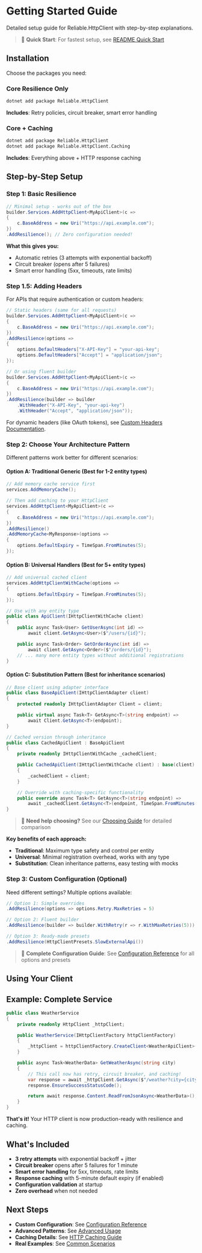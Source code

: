 # Getting Started Guide

Detailed setup guide for Reliable.HttpClient with step-by-step explanations.

> 🚀 **Quick Start**: For fastest setup, see [README Quick Start](../README.md#quick-start)

## Installation

Choose the packages you need:

### Core Resilience Only

```bash
dotnet add package Reliable.HttpClient
```

**Includes**: Retry policies, circuit breaker, smart error handling

### Core + Caching

```bash
dotnet add package Reliable.HttpClient
dotnet add package Reliable.HttpClient.Caching
```

**Includes**: Everything above + HTTP response caching

## Step-by-Step Setup

### Step 1: Basic Resilience

```csharp
// Minimal setup - works out of the box
builder.Services.AddHttpClient<MyApiClient>(c =>
{
    c.BaseAddress = new Uri("https://api.example.com");
})
.AddResilience(); // Zero configuration needed!
```

**What this gives you:**

- Automatic retries (3 attempts with exponential backoff)
- Circuit breaker (opens after 5 failures)
- Smart error handling (5xx, timeouts, rate limits)

### Step 1.5: Adding Headers

For APIs that require authentication or custom headers:

```csharp
// Static headers (same for all requests)
builder.Services.AddHttpClient<MyApiClient>(c =>
{
    c.BaseAddress = new Uri("https://api.example.com");
})
.AddResilience(options =>
{
    options.DefaultHeaders["X-API-Key"] = "your-api-key";
    options.DefaultHeaders["Accept"] = "application/json";
});

// Or using fluent builder
builder.Services.AddHttpClient<MyApiClient>(c =>
{
    c.BaseAddress = new Uri("https://api.example.com");
})
.AddResilience(builder => builder
    .WithHeader("X-API-Key", "your-api-key")
    .WithHeader("Accept", "application/json"));
```

For dynamic headers (like OAuth tokens), see [Custom Headers Documentation](configuration.md#custom-headers).

### Step 2: Choose Your Architecture Pattern

Different patterns work better for different scenarios:

#### Option A: Traditional Generic (Best for 1-2 entity types)

```csharp
// Add memory cache service first
services.AddMemoryCache();

// Then add caching to your HttpClient
services.AddHttpClient<MyApiClient>(c =>
{
    c.BaseAddress = new Uri("https://api.example.com");
})
.AddResilience()
.AddMemoryCache<MyResponse>(options =>
{
    options.DefaultExpiry = TimeSpan.FromMinutes(5);
});
```

#### Option B: Universal Handlers (Best for 5+ entity types)

```csharp
// Add universal cached client
services.AddHttpClientWithCache(options =>
{
    options.DefaultExpiry = TimeSpan.FromMinutes(5);
});

// Use with any entity type
public class ApiClient(IHttpClientWithCache client)
{
    public async Task<User> GetUserAsync(int id) =>
        await client.GetAsync<User>($"/users/{id}");

    public async Task<Order> GetOrderAsync(int id) =>
        await client.GetAsync<Order>($"/orders/{id}");
    // ... many more entity types without additional registrations
}
```

#### Option C: Substitution Pattern (Best for inheritance scenarios)

```csharp
// Base client using adapter interface
public class BaseApiClient(IHttpClientAdapter client)
{
    protected readonly IHttpClientAdapter Client = client;

    public virtual async Task<T> GetAsync<T>(string endpoint) =>
        await Client.GetAsync<T>(endpoint);
}

// Cached version through inheritance
public class CachedApiClient : BaseApiClient
{
    private readonly IHttpClientWithCache _cachedClient;

    public CachedApiClient(IHttpClientWithCache client) : base(client)
    {
        _cachedClient = client;
    }

    // Override with caching-specific functionality
    public override async Task<T> GetAsync<T>(string endpoint) =>
        await _cachedClient.GetAsync<T>(endpoint, TimeSpan.FromMinutes(5));
}
```

> 📖 **Need help choosing?** See our [Choosing Guide](choosing-approach.md) for detailed comparison

**Key benefits of each approach:**

- **Traditional**: Maximum type safety and control per entity
- **Universal**: Minimal registration overhead, works with any type
- **Substitution**: Clean inheritance patterns, easy testing with mocks

### Step 3: Custom Configuration (Optional)

Need different settings? Multiple options available:

```csharp
// Option 1: Simple overrides
.AddResilience(options => options.Retry.MaxRetries = 5)

// Option 2: Fluent builder
.AddResilience(builder => builder.WithRetry(r => r.WithMaxRetries(5)))

// Option 3: Ready-made presets
.AddResilience(HttpClientPresets.SlowExternalApi())
```

> 📖 **Complete Configuration Guide**: See [Configuration Reference](configuration.md) for all options and presets

## Using Your Client

## Example: Complete Service

```csharp
public class WeatherService
{
    private readonly HttpClient _httpClient;

    public WeatherService(IHttpClientFactory httpClientFactory)
    {
        _httpClient = httpClientFactory.CreateClient<WeatherApiClient>();
    }

    public async Task<WeatherData> GetWeatherAsync(string city)
    {
        // This call now has retry, circuit breaker, and caching!
        var response = await _httpClient.GetAsync($"/weather?city={city}");
        response.EnsureSuccessStatusCode();

        return await response.Content.ReadFromJsonAsync<WeatherData>();
    }
}
```

**That's it!** Your HTTP client is now production-ready with resilience and caching.

## What's Included

- **3 retry attempts** with exponential backoff + jitter
- **Circuit breaker** opens after 5 failures for 1 minute
- **Smart error handling** for 5xx, timeouts, rate limits
- **Response caching** with 5-minute default expiry (if enabled)
- **Configuration validation** at startup
- **Zero overhead** when not needed

## Next Steps

- **Custom Configuration**: See [Configuration Reference](configuration.md)
- **Advanced Patterns**: See [Advanced Usage](advanced-usage.md)
- **Caching Details**: See [HTTP Caching Guide](caching.md)
- **Real Examples**: See [Common Scenarios](examples/common-scenarios.md)
